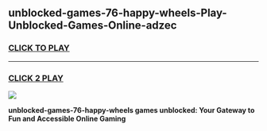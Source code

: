 
## unblocked-games-76-happy-wheels-Play-Unblocked-Games-Online-adzec
<h3>
<a href="https://premium76.site?title=unblocked-games-76-happy-wheels&ref=25A">CLICK TO PLAY</a></h3>
<hr>

<h3>
<a href="https://premium76.site?title=unblocked-games-76-happy-wheels&ref=25A">CLICK 2 PLAY</a>
  
</h3>

<a href="https://premium76.site?title=unblocked-games-76-happy-wheels&ref=25A"><img src="https://clearcache.store/games.png"></a>


**unblocked-games-76-happy-wheels games unblocked: Your Gateway to Fun and Accessible Online Gaming**
